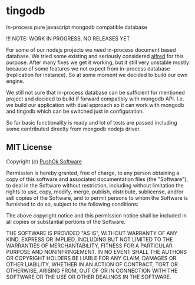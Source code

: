 tingodb
=======

In-process pure javascript mongodb compatible database

!!! NOTE: WORK IN PROGRESS, NO RELEASES YET

For some of our nodejs projects we need in-process document based database. We tried some existing and seriously considered [alfred](http://pgte.github.io/alfred/) for this purpose. After many fixes we get it working, but it still very unstable mostly because of some features we not expect from in-process database (replication for instance). So at some moment we decided to build our own engine.

We still not sure that in-process database can be sufficient for mentioned project and decided to build if forward compatibly with mongodb API. I.e. we build our application with dual approach so it can work with mongodb and tingodb which can be switched just in configuration.

So far basic functionality is ready and lot of tests are passed including some contributed direclty from mongodb nodejs driver. 

## MIT License

Copyright (c) [PushOk Software](http://www.pushok.com)

Permission is hereby granted, free of charge, to any person obtaining a copy of this software and associated documentation files (the "Software"), to deal in the Software without restriction, including without limitation the rights to use, copy, modify, merge, publish, distribute, sublicense, and/or sell copies of the Software, and to permit persons to whom the Software is furnished to do so, subject to the following conditions:

The above copyright notice and this permission notice shall be included in all copies or substantial portions of the Software.

THE SOFTWARE IS PROVIDED "AS IS", WITHOUT WARRANTY OF ANY KIND, EXPRESS OR IMPLIED, INCLUDING BUT NOT LIMITED TO THE WARRANTIES OF MERCHANTABILITY, FITNESS FOR A PARTICULAR PURPOSE AND NONINFRINGEMENT. IN NO EVENT SHALL THE AUTHORS OR COPYRIGHT HOLDERS BE LIABLE FOR ANY CLAIM, DAMAGES OR OTHER LIABILITY, WHETHER IN AN ACTION OF CONTRACT, TORT OR OTHERWISE, ARISING FROM, OUT OF OR IN CONNECTION WITH THE SOFTWARE OR THE USE OR OTHER DEALINGS IN THE SOFTWARE.

